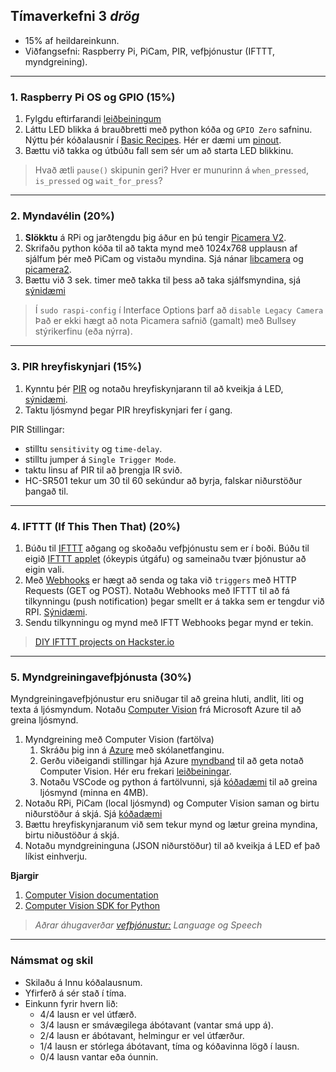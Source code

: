 ## Tímaverkefni 3 _drög_
- 15% af heildareinkunn.
- Viðfangsefni: Raspberry Pi, PiCam, PIR, vefþjónustur (IFTTT, myndgreining).

---

### 1. Raspberry Pi OS og GPIO (15%)
1. Fylgdu eftirfarandi [leiðbeiningum](https://github.com/VESM3/IOT/blob/main/Efni/h23_RPi_uppsetning.md#2-a%C3%B0-tengjast-raspberry-pi-me%C3%B0-ssh-%C3%BEarf-a%C3%B0-gera-fyrst)
1. Láttu LED blikka á brauðbretti með python kóða og `GPIO Zero` safninu. Nýttu þér kóðalausnir í [Basic Recipes](https://gpiozero.readthedocs.io/en/stable/recipes.html). Hér er dæmi um  [pinout](https://gpiozero.readthedocs.io/en/stable/cli_tools.html#pinout).
1. Bættu við takka og útbúðu fall sem sér um að starta LED blikkinu. 

> Hvað ætli `pause()` skipunin geri? Hver er munurinn á `when_pressed`, `is_pressed` og `wait_for_press`? 

<!-- 
Notaðu [T-Coppler](https://www.adafruit.com/product/2028) með brauðbrettinu
-->

---

### 2. Myndavélin (20%)

1. **Slökktu** á RPi og jarðtengdu þig áður en þú tengir [Picamera V2](https://www.raspberrypi.com/documentation/accessories/camera.html). 
1. Skrifaðu python kóða til að takta mynd með 1024x768 upplausn af sjálfum þér með PiCam og vistaðu myndina. Sjá nánar [libcamera](https://www.raspberrypi.com/documentation/computers/camera_software.html) og [picamera2](https://datasheets.raspberrypi.com/camera/picamera2-manual.pdf).
1. Bættu við 3 sek. timer með takka til þess að taka sjálfsmyndina, sjá [sýnidæmi](https://gpiozero.readthedocs.io/en/stable/recipes.html#button-controlled-camera) 

> Í `sudo raspi-config` í Interface Options þarf að  `disable Legacy Camera`
> Það er ekki hægt að nota Picamera safnið (gamalt) með Bullsey stýrikerfinu (eða nýrra).

<!--
Skoða libcamera-detect  með Tenserflow light
-->

<!--
- [RPi Zero tengileiðbeiningar](https://www.youtube.com/watch?v=zFAX4pH1BPA).  
- RPi Zero virkar ekki með Picamera 2 eða libcamera söfnum. 
- ath. `raspistill` skipunin er úreld.
- `camera.capture('/home/pi/Desktop/image.jpg')`, 
- [Button controlled camera](https://gpiozero.readthedocs.io/en/stable/recipes.html#button-controlled-camera)
- [Picamera](https://picamera.readthedocs.io/en/release-1.13/recipes1.html#) safnið. 
-->

---

### 3. PIR hreyfiskynjari (15%) 

1. Kynntu þér [PIR](https://lastminuteengineers.com/pir-sensor-arduino-tutorial/) og notaðu hreyfiskynjarann til að kveikja á LED, [sýnidæmi](https://gpiozero.readthedocs.io/en/stable/recipes.html#motion-sensor).
1. Taktu ljósmynd þegar PIR hreyfiskynjari fer í gang.

PIR Stillingar:
- stilltu `sensitivity` og `time-delay`.
- stilltu jumper á `Single Trigger Mode`.
- taktu linsu af PIR til að þrengja IR svið. 
- HC-SR501 tekur um 30 til 60 sekúndur að byrja, falskar niðurstöður þangað til.

---

### 4. IFTTT (If This Then That) (20%) 
1. Búðu til [IFTTT](https://help.ifttt.com/hc/en-us/articles/115010158167-How-does-IFTTT-work-) aðgang og skoðaðu vefþjónustu sem er í boði. Búðu til eigið [IFTTT applet](https://help.ifttt.com/hc/en-us/articles/360021401373-Creating-your-own-Applet) (ókeypis útgáfu) og sameinaðu tvær þjónustur að eigin vali.
1. Með [Webhooks](https://ifttt.com/explore/what-is-a-webhook) er hægt að senda og taka við `triggers` með HTTP Requests (GET og POST). Notaðu Webhooks með IFTTT til að fá tilkynningu (push notification) þegar smellt er á takka sem er tengdur við RPI. [Sýnidæmi](https://pimylifeup.com/using-ifttt-with-the-raspberry-pi/).
1. Sendu tilkynningu og mynd með IFTT Webhooks þegar mynd er tekin.

> [DIY IFTTT projects on Hackster.io](https://www.hackster.io/ifttt) 

---

### 5. Myndgreiningavefþjónusta (30%)

Myndgreiningavefþjónustur eru sniðugar til að greina hluti, andlit, liti og texta á ljósmyndum. Notaðu [Computer Vision](https://azure.microsoft.com/en-us/services/cognitive-services/computer-vision/#overview) frá Microsoft Azure til að greina ljósmynd. 

1. Myndgreining með Computer Vision (fartölva)
   1. Skráðu þig inn á [Azure](https://azureforeducation.microsoft.com/devtools) með skólanetfanginu. 
   1. Gerðu viðeigandi stillingar hjá Azure [myndband](https://www.youtube.com/watch?v=1VB_QrHm_nY&ab_channel=JieJenn) til að geta notað Computer Vision. Hér eru frekari [leiðbeiningar](https://www.pluralsight.com/guides/computer-vision-with-microsoft-azure).
   1. Notaðu VSCode og python á fartölvunni, sjá [kóðadæmi](https://github.com/VESM3/IOT/blob/main/Efni/ComputerVisionDemo.py) til að greina ljósmynd (minna en 4MB).
1. Notaðu RPi, PiCam (local ljósmynd) og Computer Vision saman og birtu niðurstöður á skjá. Sjá [kóðadæmi](https://github.com/Azure-Samples/cognitive-services-quickstart-code/blob/master/python/ComputerVision/ImageAnalysisQuickstart.py)
1. Bættu hreyfiskynjaranum við sem tekur mynd og lætur greina myndina, birtu niðustöður á skjá.
1. Notaðu myndgreininguna (JSON niðurstöður) til að kveikja á LED ef það líkist einhverju. 

<!--  1. [Call the Image Analysis API](https://learn.microsoft.com/en-us/azure/cognitive-services/computer-vision/how-to/call-analyze-image?source=recommendations&tabs=python#submit-data-to-the-service) og 
-->

**Bjargir**

1. [Computer Vision documentation](https://docs.microsoft.com/en-us/azure/cognitive-services/computer-vision/)
1. [Computer Vision SDK for Python](https://docs.microsoft.com/en-us/python/api/overview/azure/cognitiveservices-vision-computervision-readme?view=azure-python-preview)

> _Aðrar áhugaverðar [vefþjónustur:]( https://azure.microsoft.com/en-us/products/cognitive-services/#api) Language og Speech_

---

### Námsmat og skil

- Skilaðu á Innu kóðalausnum.
- Yfirferð á sér stað í tíma. 
- Einkunn fyrir hvern lið: 
    - 4/4 lausn er vel útfærð.
    - 3/4 lausn er smávægilega ábótavant (vantar smá upp á).
    - 2/4 lausn er ábótavant, helmingur er vel útfærður.
    - 1/4 lausn er stórlega ábótavant, tíma og kóðavinna lögð í lausn.
    - 0/4 lausn vantar eða óunnin.

  
